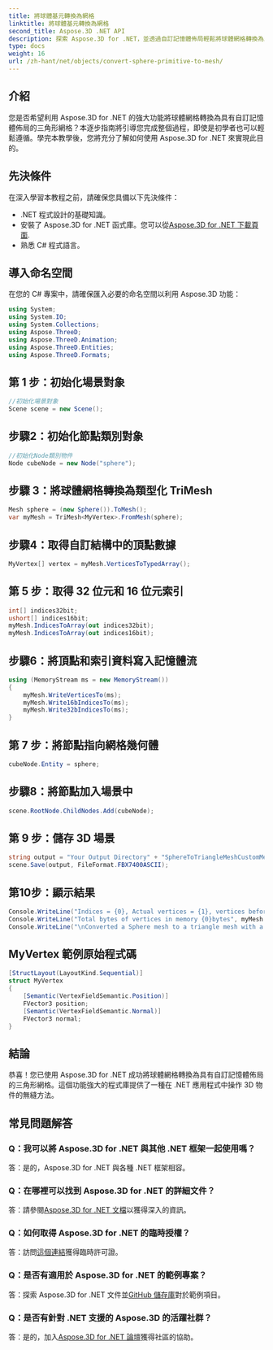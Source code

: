 ```yaml
---
title: 將球體基元轉換為網格
linktitle: 將球體基元轉換為網格
second_title: Aspose.3D .NET API
description: 探索 Aspose.3D for .NET，並透過自訂記憶體佈局輕鬆將球體網格轉換為三角形網格。請按照我們的逐步指南進行無縫整合。
type: docs
weight: 16
url: /zh-hant/net/objects/convert-sphere-primitive-to-mesh/
---
```

## 介紹
您是否希望利用 Aspose.3D for .NET 的強大功能將球體網格轉換為具有自訂記憶體佈局的三角形網格？本逐步指南將引導您完成整個過程，即使是初學者也可以輕鬆遵循。學完本教學後，您將充分了解如何使用 Aspose.3D for .NET 來實現此目的。
## 先決條件
在深入學習本教程之前，請確保您具備以下先決條件：
- .NET 程式設計的基礎知識。
- 安裝了 Aspose.3D for .NET 函式庫。您可以從[Aspose.3D for .NET 下載頁面](https://releases.aspose.com/3d/net/).
- 熟悉 C# 程式語言。
## 導入命名空間
在您的 C# 專案中，請確保匯入必要的命名空間以利用 Aspose.3D 功能：
```csharp
using System;
using System.IO;
using System.Collections;
using Aspose.ThreeD;
using Aspose.ThreeD.Animation;
using Aspose.ThreeD.Entities;
using Aspose.ThreeD.Formats;
```
## 第 1 步：初始化場景對象
```csharp
//初始化場景對象
Scene scene = new Scene();
```
## 步驟2：初始化節點類別對象
```csharp
//初始化Node類別物件
Node cubeNode = new Node("sphere");
```
## 步驟 3：將球體網格轉換為類型化 TriMesh
```csharp
Mesh sphere = (new Sphere()).ToMesh();
var myMesh = TriMesh<MyVertex>.FromMesh(sphere);
```
## 步驟4：取得自訂結構中的頂點數據
```csharp
MyVertex[] vertex = myMesh.VerticesToTypedArray();
```
## 第 5 步：取得 32 位元和 16 位元索引
```csharp
int[] indices32bit;
ushort[] indices16bit;
myMesh.IndicesToArray(out indices32bit);
myMesh.IndicesToArray(out indices16bit);
```
## 步驟6：將頂點和索引資料寫入記憶體流
```csharp
using (MemoryStream ms = new MemoryStream())
{
    myMesh.WriteVerticesTo(ms);
    myMesh.Write16bIndicesTo(ms);
    myMesh.Write32bIndicesTo(ms);
}
```
## 第 7 步：將節點指向網格幾何體
```csharp
cubeNode.Entity = sphere;
```
## 步驟8：將節點加入場景中
```csharp
scene.RootNode.ChildNodes.Add(cubeNode);
```
## 第 9 步：儲存 3D 場景
```csharp
string output = "Your Output Directory" + "SphereToTriangleMeshCustomMemoryLayoutScene.fbx";
scene.Save(output, FileFormat.FBX7400ASCII);
```
## 第10步：顯示結果
```csharp
Console.WriteLine("Indices = {0}, Actual vertices = {1}, vertices before merging = {2}", myMesh.IndicesCount, myMesh.VerticesCount, myMesh.UnmergedVerticesCount);
Console.WriteLine("Total bytes of vertices in memory {0}bytes", myMesh.VerticesSizeInBytes);
Console.WriteLine("\nConverted a Sphere mesh to a triangle mesh with a custom memory layout of the vertex successfully.\nFile saved at " + output);
```

## MyVertex 範例原始程式碼
```csharp
[StructLayout(LayoutKind.Sequential)]
struct MyVertex
{
	[Semantic(VertexFieldSemantic.Position)]
	FVector3 position;
	[Semantic(VertexFieldSemantic.Normal)]
	FVector3 normal;
}
```
## 結論
恭喜！您已使用 Aspose.3D for .NET 成功將球體網格轉換為具有自訂記憶體佈局的三角形網格。這個功能強大的程式庫提供了一種在 .NET 應用程式中操作 3D 物件的無縫方法。
## 常見問題解答
### Q：我可以將 Aspose.3D for .NET 與其他 .NET 框架一起使用嗎？
答：是的，Aspose.3D for .NET 與各種 .NET 框架相容。
### Q：在哪裡可以找到 Aspose.3D for .NET 的詳細文件？
答：請參閱[Aspose.3D for .NET 文檔](https://reference.aspose.com/3d/net/)以獲得深入的資訊。
### Q：如何取得 Aspose.3D for .NET 的臨時授權？
答：訪問[這個連結](https://purchase.aspose.com/temporary-license/)獲得臨時許可證。
### Q：是否有適用於 Aspose.3D for .NET 的範例專案？
答：探索 Aspose.3D for .NET 文件並[GitHub 儲存庫](https://github.com/aspose-3d/Aspose.3D-for-.NET)對於範例項目。
### Q：是否有針對 .NET 支援的 Aspose.3D 的活躍社群？
答：是的，加入[Aspose.3D for .NET 論壇](https://forum.aspose.com/c/3d/18)獲得社區的協助。